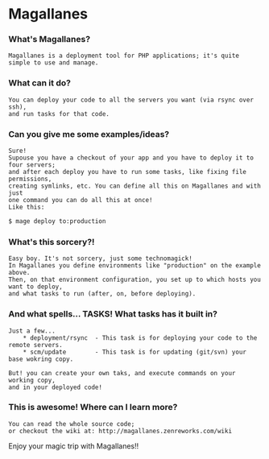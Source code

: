# Magallanes #

### What's Magallanes? ###
    Magallanes is a deployment tool for PHP applications; it's quite simple to use and manage.

### What can it do? ###
    You can deploy your code to all the servers you want (via rsync over ssh),
    and run tasks for that code.

### Can you give me some examples/ideas? ###
    Sure!
    Supouse you have a checkout of your app and you have to deploy it to four servers;
    and after each deploy you have to run some tasks, like fixing file permissions,
    creating symlinks, etc. You can define all this on Magallanes and with just
    one command you can do all this at once!
    Like this:
```bash
$ mage deploy to:production
```

### What's this sorcery?! ###
    Easy boy. It's not sorcery, just some technomagick!
    In Magallanes you define environments like "production" on the example above.
    Then, on that environment configuration, you set up to which hosts you want to deploy,
    and what tasks to run (after, on, before deploying).

### And what spells... TASKS! What tasks has it built in? ###
    Just a few...
        * deployment/rsync  - This task is for deploying your code to the remote servers.
        * scm/update        - This task is for updating (git/svn) your base wokring copy.

    But! you can create your own taks, and execute commands on your working copy,
    and in your deployed code!

### This is awesome! Where can I learn more? ###
    You can read the whole source code;
    or checkout the wiki at: http://magallanes.zenreworks.com/wiki


Enjoy your magic trip with Magallanes!!
